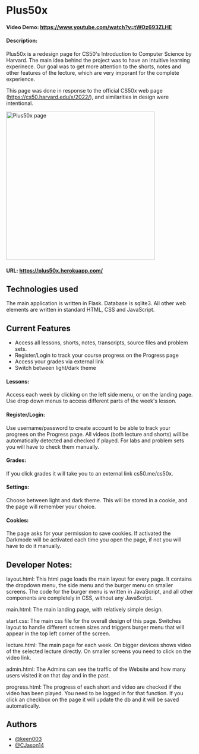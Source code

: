 # Plus50x
#### Video Demo: https://www.youtube.com/watch?v=tWOz693ZLHE
#### Description:

Plus50x is a redesign page for CS50's Introduction to Computer Science by Harvard. The main idea behind the project was to have an intuitive learning experinece. Our goal was to get more attention to the shorts, notes and other features of the lecture, which are very imporant for the complete experience. 

This page was done in response to the official CS50x web page (https://cs50.harvard.edu/x/2022/), and similarities in design were intentional.

<img src="https://vpopovic003.github.io/portfolio/images/project-plus50x.png" alt="Plus50x page" width="400"/>

#### URL: https://plus50x.herokuapp.com/

## Technologies used

The main application is written in Flask. Database is sqlite3. All other web elements are written in standard HTML, CSS and JavaScript.

## Current Features

- Access all lessons, shorts, notes, transcripts, source files and problem sets.
- Register/Login to track your course progress on the Progress page
- Access your grades via external link
- Switch between light/dark theme

#### Lessons:
Access each week by clicking on the left side menu, or on the landing page. Use drop down menus to access different parts of the week's lesson.

#### Register/Login:
Use username/password to create account to be able to track your progrees on the Progress page. All videos (both lecture and shorts) will be automatically detected and checked if played. For labs and problem sets you will have to check them manually.

#### Grades:
If you click grades it will take you to an external link cs50.me/cs50x.

#### Settings:
Choose between light and dark theme. This will be stored in a cookie, and the page will remember your choice.
  
#### Cookies:
The page asks for your permission to save cookies. If activated the Darkmode will be activated each time you open the page, if not you will have to do it manually.

## Developer Notes:

layout.html: This html page loads the main layout for every page. It contains the dropdown menu, the side menu and the burger menu on smaller screens. The code for the burger menu is written in JavaScript, and all other components are completely in CSS, without any JavaScript.

main.html: The main landing page, with relatively simple design.

start.css: The main css file for the overall design of this page. Switches layout to handle different screen sizes and triggers burger menu that will appear in the top left corner of the screen.

lecture.html: The main page for each week. On bigger devices shows video of the selected lecture directly. On smaller screens you need to click on the video link.

admin.html: The Admins can see the traffic of the Website and how many users visited it on that day and in the past.

progress.html: The progress of each short and video are checked if the video has been played. You need to be logged in for that function. If you click an checkbox on the page it will update the db and it will be saved automatically.


## Authors
- [@keen003](https://github.com/keen003)
- [@CJason14](https://github.com/CJason14)
